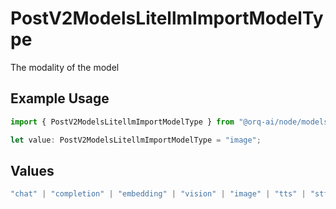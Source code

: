 # PostV2ModelsLitellmImportModelType

The modality of the model

## Example Usage

```typescript
import { PostV2ModelsLitellmImportModelType } from "@orq-ai/node/models/operations";

let value: PostV2ModelsLitellmImportModelType = "image";
```

## Values

```typescript
"chat" | "completion" | "embedding" | "vision" | "image" | "tts" | "stt" | "rerank" | "moderations"
```